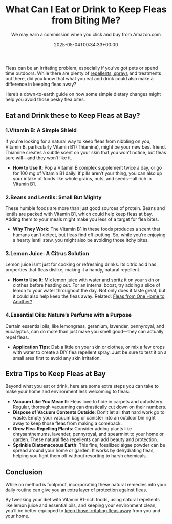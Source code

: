 ﻿---
author: We may earn a commission when you click and buy from Amazon.com
layout: post
title: What Can I Eat or Drink to Keep Fleas from Biting Me?
date: '2025-05-04T00:34:33+00:00'
categories:
- Fleas
- Guide
tags: []
slug: /what-can-i-eat-or-drink-to-keep-fleas-from-biting-me/
lastmod: 2025-05-07T12:21:28+03:00
---

Fleas can be an irritating problem, especially if you’ve got pets or spend time outdoors. While there are plenty of
[repellents, sprays](https://pestpolicy.com/flea-repellent-for-humans/)
and treatments out there, did you know that what you eat and drink could also make a difference in keeping fleas away?

Here’s a down-to-earth guide on how some simple dietary changes might help you avoid those pesky flea bites.
## Eat and Drink these to Keep Fleas at Bay?
### 1.**Vitamin B: A Simple Shield**
If you're looking for a natural way to keep fleas from nibbling on you, Vitamin B, particularly Vitamin B1 (Thiamine), might be your new best friend. Thiamine creates a subtle scent on your skin that you won’t notice, but fleas sure will—and they won’t like it.
- **How to Use It**: Pop a Vitamin B complex supplement twice a day, or go for 100 mg of Vitamin B1 daily. If pills aren’t your thing, you can also up your intake of foods like whole grains, nuts, and seeds—all rich in Vitamin B1.
### 2.**Beans and Lentils: Small But Mighty**
These humble foods are more than just good sources of protein. Beans and lentils are packed with Vitamin B1, which could help keep fleas at bay. Adding them to your meals might make you less of a target for flea bites.
- **Why They Work**: The Vitamin B1 in these foods produces a scent that humans can’t detect, but fleas find off-putting. So, while you’re enjoying a hearty lentil stew, you might also be avoiding those itchy bites.
### 3.**Lemon Juice: A Citrus Solution**
Lemon juice isn’t just for cooking or refreshing drinks. Its citric acid has properties that fleas dislike, making it a handy, natural repellent.
- **How to Use It**: Mix lemon juice with water and spritz it on your skin or clothes before heading out. For an internal boost, try adding a slice of lemon to your water throughout the day. Not only does it taste great, but it could also help keep the fleas away.
Related:
[Fleas from One Home to Another?](https://pestpolicy.com/can-humans-carry-fleas-from-one-home-to-another/)
### 4.**Essential Oils: Nature’s Perfume with a Purpose**
Certain essential oils, like lemongrass, geranium, lavender, pennyroyal, and eucalyptus, can do more than just make you smell good—they can actually repel fleas.
- **Application Tips**: Dab a little on your skin or clothes, or mix a few drops with water to create a DIY flea repellent spray. Just be sure to test it on a small area first to avoid any skin irritation.
## Extra Tips to Keep Fleas at Bay
Beyond what you eat or drink, here are some extra steps you can take to make your home and environment less welcoming to fleas:
- **Vacuum Like You Mean It**: Fleas love to hide in carpets and upholstery. Regular, thorough vacuuming can drastically cut down on their numbers.
- **Dispose of Vacuum Contents Outside**: Don’t let all that hard work go to waste. Empty your vacuum bag or canister into an outdoor bin right away to keep those fleas from making a comeback.
- **Grow Flea-Repelling Plants**: Consider adding plants like chrysanthemums, lavender, pennyroyal, and spearmint to your home or garden. These natural flea repellents can add beauty and protection.
- **Sprinkle Diatomaceous Earth**: This fine, fossilized algae powder can be spread around your home or garden. It works by dehydrating fleas, helping you fight them off without resorting to harsh chemicals.
## Conclusion
While no method is foolproof, incorporating these natural remedies into your daily routine can give you an extra layer of protection against fleas.

By tweaking your diet with Vitamin B1-rich foods, using natural repellents like lemon juice and essential oils, and keeping your environment clean, you’ll be better equipped to
[keep those irritating fleas away](https://pestpolicy.com/how-do-i-keep-fleas-from-biting-me/)
from you and your home.